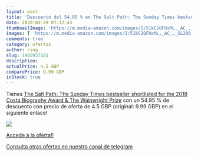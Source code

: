 ```yaml
---
layout: post
title: 'Descuento del 54.95 % en The Salt Path: The Sunday Times bestsell'
date: 2020-02-29 07:12:43
thumbnailImage: 'https://m.media-amazon.com/images/I/51kC2QFUxML._AC_._SL200_.jpg'
images: [ 'https://m.media-amazon.com/images/I/51kC2QFUxML._AC_._SL200_.jpg' ]
comments: true
category: ofertas
author: ring
slug: 1405937181
description:
actualPrice: 4.5 GBP
comparePrice: 9.99 GBP
inStock: true
---
```


Tienes [The Salt Path: The Sunday Times bestseller  shortlisted for the 2018 Costa Biography Award & The Wainwright Prize](https://www.amazon.co.uk/dp/1405937181/?tag=redken01-21) con un 54.95 % de descuento con precio de oferta de 4.5 GBP (original: 9.99 GBP) en el siguiente enlace!

[![](https://m.media-amazon.com/images/I/51kC2QFUxML._AC_._SL200_.jpg)](https://www.amazon.co.uk/dp/1405937181/?tag=redken01-21)

[Accede a la oferta!!](https://www.amazon.co.uk/dp/1405937181/?tag=redken01-21)

[Consulta otras ofertas en nuestro canal de telegram](https://t.me/s/ofertas25)

